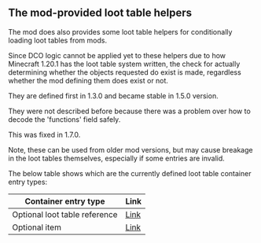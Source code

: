 

## The mod-provided loot table helpers

The mod does also provides some loot table helpers for conditionally
loading loot tables from mods.

Since DCO logic cannot be applied yet to these helpers due to how Minecraft 1.20.1 
has the loot table system written, the check for actually determining whether the 
objects requested do exist is made, regardless whether the mod defining them
does exist or not.

They are defined first in 1.3.0 and became stable in 1.5.0 version.

They were not described before because there was a problem over 
how to decode the 'functions' field safely.

This was fixed in 1.7.0.

Note, these can be used from older mod versions, but may cause breakage in the 
loot tables themselves, especially if some entries are invalid.

The below table shows which are the currently defined loot table container entry types:

| Container entry type                | Link                            |
|---------------------------------------|---------------------------|
| Optional loot table reference  | [Link](./OptionalLootTableReference.md)                       |
| Optional item                               | [Link](./OptionalItem.md)                      | 




